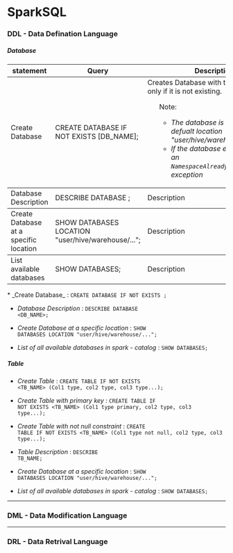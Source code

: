 # SparkSQL

### DDL - Data Defination Language

##### __Database__
<table>
<thead><tr><th>statement</th><th>Query</th><th>Description</th><th>Example</th><th>Result</th></tr></thead>
<tbody>
<tr>
<td>Create Database</td><td>CREATE DATABASE IF NOT EXISTS [DB_NAME];</td><td>Creates Database with the given name, only if it is not existing. 
<ul>Note:<ul>
<li><i>The database is created at the defualt location "user/hive/warehouse/"</i></li>
<li><i>If the database exist, it will raise an <code>NamespaceAlreadyExistsException</code> exception</i></li></td><td>CREATE DATABASE IF NOT EXISTS emp;</td>
<td></td></tr>
<tbody><tr><td>Database Description</td><td>DESCRIBE DATABASE <DB_NAME>;</td><td>Description</td><td>Example</td><td></td></tr>
<tbody><tr><td>Create Database at a specific location</td><td>SHOW DATABASES LOCATION "user/hive/warehouse/...";</td><td>Description</td><td>Example</td><td></td></tr>
<tbody><tr><td>List available databases</td><td>SHOW DATABASES;</td><td>Description</td><td>Example</td><td></td></tr>
</tbody>
</table>
* _Create Database_ : <code>CREATE DATABASE IF NOT EXISTS <DB_NAME>;</code>

* _Database Description_ : <code>DESCRIBE DATABASE <DB_NAME>;</code>
 
* _Create Database at a specific location_ : <code>SHOW DATABASES LOCATION "user/hive/warehouse/...";</code>

* _List of all available databases in spark - catalog_ : <code>SHOW DATABASES;</code>

##### __Table__

* _Create Table_ : <code>CREATE TABLE IF NOT EXISTS <TB_NAME> (Col1 type, col2 type, col3 type...);</code>

* _Create Table with primary key_ : <code>CREATE TABLE IF NOT EXISTS <TB_NAME> (Col1 type primary, col2 type, col3 type...);</code>

* _Create Table with not null constraint_ : <code>CREATE TABLE IF NOT EXISTS <TB_NAME> (Col1 type not null, col2 type, col3 type...);</code>

* _Table Description_ : <code>DESCRIBE TB_NAME;</code>
 
* _Create Database at a specific location_ : <code>SHOW DATABASES LOCATION "user/hive/warehouse/...";</code>

* _List of all available databases in spark - catalog_ : <code>SHOW DATABASES;</code>
---
### DML - Data Modification Language

---
### DRL - Data Retrival Language


